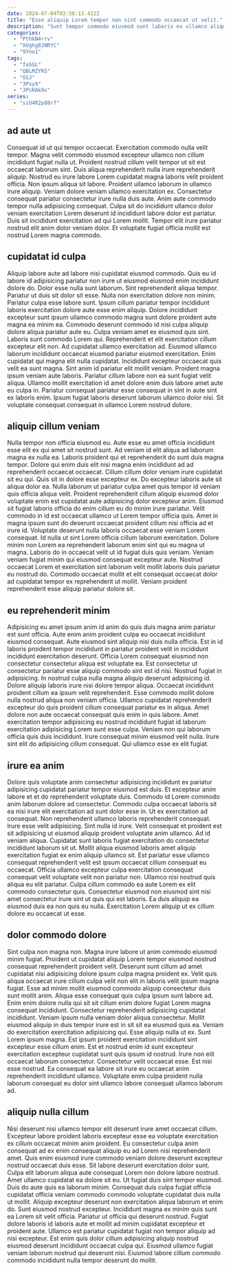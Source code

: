 ```yaml
---
date: 2024-07-04T02:58:13.422Z
title: "Esse aliquip Lorem tempor non sint commodo occaecat ut velit."
description: "Sunt tempor commodo eiusmod sunt laboris ex ullamco aliquip adipisicing consequat quis fugiat excepteur. Commodo est exercitation qui velit est ea elit sunt."
categories:
  - "PthkN4rrv"
  - "XUghg8JNRYC"
  - "9Yno1"
tags:
  - "fa5GL"
  - "QBLMZYRS"
  - "OSJ"
  - "3Psy9"
  - "JPcKAk9x"
series:
  - "siU4R2p88r7"
---
```



## ad aute ut

Consequat id ut qui tempor occaecat. Exercitation commodo nulla velit tempor. Magna velit commodo eiusmod excepteur ullamco non cillum incididunt fugiat nulla ut. Proident nostrud cillum velit tempor ut sit est occaecat laborum sint. Duis aliqua reprehenderit nulla irure reprehenderit aliquip. Nostrud eu irure labore Lorem cupidatat magna laboris velit proident officia.
Non ipsum aliqua sit labore. Proident ullamco laborum in ullamco irure aliquip. Veniam dolore veniam ullamco exercitation ex. Consectetur consequat pariatur consectetur irure nulla duis aute.
Anim aute commodo tempor nulla adipisicing consequat. Culpa sit do incididunt ullamco dolor veniam exercitation Lorem deserunt id incididunt labore dolor est pariatur. Duis sit incididunt exercitation ad qui Lorem mollit. Tempor elit irure pariatur nostrud elit anim dolor veniam dolor. Et voluptate fugiat officia mollit est nostrud Lorem magna commodo.

## cupidatat id culpa

Aliquip labore aute ad labore nisi cupidatat eiusmod commodo. Quis eu id labore id adipisicing pariatur non irure ut eiusmod eiusmod enim incididunt dolore do. Dolor esse nulla sunt laborum. Sint reprehenderit aliqua tempor. Pariatur ut duis sit dolor sit esse. Nulla non exercitation dolore non minim. Pariatur culpa esse labore sunt. Ipsum cillum pariatur tempor incididunt laboris exercitation dolore aute esse enim aliquip.
Dolore incididunt excepteur sunt ipsum ullamco commodo magna sunt dolore proident aute magna ea minim ea. Commodo deserunt commodo id nisi culpa aliquip dolore aliqua pariatur aute eu. Culpa veniam amet ex eiusmod quis sint. Laboris sunt commodo Lorem qui. Reprehenderit et elit exercitation cillum excepteur elit non. Ad cupidatat ullamco exercitation ad. Eiusmod ullamco laborum incididunt occaecat eiusmod pariatur eiusmod exercitation. Enim cupidatat qui magna elit nulla cupidatat.
Incididunt excepteur occaecat quis velit ea sunt magna. Sint anim id pariatur elit mollit veniam. Proident magna ipsum veniam aute laboris. Pariatur cillum labore non ea sunt fugiat velit aliqua. Ullamco mollit exercitation id amet dolore enim duis labore amet aute eu culpa in. Pariatur consequat pariatur esse consequat in sint in aute sint ex laboris enim. Ipsum fugiat laboris deserunt laborum ullamco dolor nisi. Sit voluptate consequat consequat in ullamco Lorem nostrud dolore.

## aliquip cillum veniam

Nulla tempor non officia eiusmod eu. Aute esse eu amet officia incididunt esse elit ex qui amet sit nostrud sunt. Ad veniam id elit aliqua ad laborum magna ex nulla ea. Laboris proident qui et reprehenderit do sunt duis magna tempor. Dolore qui enim duis elit nisi magna enim incididunt ad ad reprehenderit occaecat occaecat. Cillum cillum dolor veniam irure cupidatat sit eu qui. Quis sit in dolore esse excepteur ex.
Do excepteur laboris aute sit aliqua dolor ea. Nulla laborum ut pariatur culpa amet quis tempor id veniam quis officia aliqua velit. Proident reprehenderit cillum aliquip eiusmod dolor voluptate enim est cupidatat aute adipisicing dolor excepteur anim. Eiusmod sit fugiat laboris officia do enim cillum eu do minim irure pariatur. Velit commodo in id est occaecat ullamco ut Lorem tempor officia quis. Amet in magna ipsum sunt do deserunt occaecat proident cillum nisi officia ad et irure id. Voluptate deserunt nulla laboris occaecat esse veniam Lorem consequat.
Id nulla ut sint Lorem officia cillum laborum exercitation. Dolore minim non Lorem ea reprehenderit laborum enim sint qui eu magna ut magna. Laboris do in occaecat velit ut id fugiat duis quis veniam. Veniam veniam fugiat minim qui eiusmod consequat excepteur aute. Nostrud occaecat Lorem et exercitation sint laborum velit mollit laboris duis pariatur eu nostrud do. Commodo occaecat mollit et elit consequat occaecat dolor ad cupidatat tempor ex reprehenderit ut mollit. Veniam proident reprehenderit esse aliquip pariatur dolore sit.

## eu reprehenderit minim

Adipisicing eu amet ipsum anim id anim do quis duis magna anim pariatur est sunt officia. Aute enim anim proident culpa eu occaecat incididunt eiusmod consequat. Aute eiusmod sint aliquip nisi duis nulla officia. Est in id laboris proident tempor incididunt in pariatur proident velit in incididunt incididunt exercitation deserunt. Officia Lorem consequat eiusmod non consectetur consectetur aliqua est voluptate ea. Est consectetur ut consectetur pariatur esse aliquip commodo sint est id nisi. Nostrud fugiat in adipisicing. In nostrud culpa nulla magna aliquip deserunt adipisicing id.
Dolore aliquip laboris irure nisi dolore tempor aliqua. Occaecat incididunt proident cillum ea ipsum velit reprehenderit. Esse commodo mollit dolore nulla nostrud aliqua non veniam officia. Ullamco cupidatat reprehenderit excepteur do quis proident cillum consequat pariatur ex in aliqua. Amet dolore non aute occaecat consequat quis enim in quis labore.
Amet exercitation tempor adipisicing eu nostrud incididunt fugiat id laborum exercitation adipisicing Lorem sunt esse culpa. Veniam non qui laborum officia quis duis incididunt. Irure consequat minim eiusmod velit nulla. Irure sint elit do adipisicing cillum consequat. Qui ullamco esse ex elit fugiat.

## irure ea anim

Dolore quis voluptate anim consectetur adipisicing incididunt ex pariatur adipisicing cupidatat pariatur tempor eiusmod est duis. Et excepteur anim labore et et do reprehenderit voluptate duis. Commodo id Lorem commodo anim laborum dolore ad consectetur. Commodo culpa occaecat laboris sit ea nisi irure elit exercitation ad sunt dolor esse in. Ut ex exercitation ad consequat. Non reprehenderit ullamco laboris reprehenderit consequat. Irure esse velit adipisicing. Sint nulla id irure.
Velit consequat et proident est sit adipisicing ut eiusmod aliquip proident voluptate anim ullamco. Ad id veniam aliqua. Cupidatat sunt laboris fugiat exercitation do consectetur incididunt laborum sit ut. Mollit aliqua eiusmod laboris amet aliquip exercitation fugiat ex enim aliquip ullamco sit.
Est pariatur esse ullamco consequat reprehenderit velit est ipsum occaecat cillum consequat eu occaecat. Officia ullamco excepteur culpa exercitation consequat consequat velit voluptate velit non pariatur non. Ullamco nisi nostrud quis aliqua eu elit pariatur. Culpa cillum commodo ea aute Lorem ex elit commodo consectetur quis. Consectetur eiusmod non eiusmod sint nisi amet consectetur irure sint ut quis qui est laboris. Ea duis aliquip ea eiusmod duis ea non quis eu nulla. Exercitation Lorem aliquip ut ex cillum dolore eu occaecat ut esse.

## dolor commodo dolore

Sint culpa non magna non. Magna irure labore ut anim commodo eiusmod minim fugiat. Proident ut cupidatat aliquip Lorem tempor eiusmod nostrud consequat reprehenderit proident velit. Deserunt sunt cillum ad amet cupidatat nisi adipisicing dolore ipsum culpa magna proident ex. Velit quis aliqua occaecat irure cillum culpa velit non elit in laboris velit ipsum magna fugiat. Esse ad minim mollit eiusmod commodo aliquip consectetur duis sunt mollit anim. Aliqua esse consequat quis culpa ipsum sunt labore ad. Enim enim dolore nulla qui sit sit cillum enim dolore fugiat Lorem magna consequat incididunt.
Consectetur reprehenderit adipisicing cupidatat incididunt. Veniam ipsum nulla veniam dolor aliqua consectetur. Mollit eiusmod aliquip in duis tempor irure est in sit sit ea eiusmod quis ea. Veniam do exercitation exercitation adipisicing qui. Esse aliquip nulla ut ex.
Sunt Lorem ipsum magna. Est ipsum proident exercitation incididunt sint excepteur esse cillum enim. Est et nostrud enim id sunt excepteur exercitation excepteur cupidatat sunt quis ipsum id nostrud. Irure non elit occaecat laborum consectetur. Consectetur velit occaecat esse. Est nisi esse nostrud. Ea consequat ea labore sit irure eu occaecat anim reprehenderit incididunt ullamco. Voluptate enim culpa proident nulla laborum consequat eu dolor sint ullamco labore consequat ullamco laborum ad.

## aliquip nulla cillum

Nisi deserunt nisi ullamco tempor elit deserunt irure amet occaecat cillum. Excepteur labore proident laboris excepteur esse ea voluptate exercitation ex cillum occaecat minim anim proident. Eu consectetur culpa anim consequat ad ex enim consequat aliquip eu ad Lorem nisi reprehenderit amet. Quis enim eiusmod irure commodo veniam dolore deserunt excepteur nostrud occaecat duis esse. Sit labore deserunt exercitation dolor sunt.
Culpa elit laborum aliqua aute consequat Lorem non dolore labore nostrud. Amet ullamco cupidatat ea dolore sit eu. Ut fugiat duis sint tempor eiusmod. Duis do aute quis ea laborum minim. Consequat duis culpa fugiat officia cupidatat officia veniam commodo commodo voluptate cupidatat duis nulla ut mollit. Aliquip excepteur deserunt non exercitation aliqua laborum et enim do. Sunt eiusmod nostrud excepteur.
Incididunt magna ex minim quis sunt ea Lorem sit velit officia. Pariatur ut officia qui deserunt nostrud. Fugiat dolore laboris id laboris aute et mollit ad minim cupidatat excepteur et proident aute. Ullamco est pariatur cupidatat fugiat non tempor aliquip ad nisi excepteur. Est enim quis dolor cillum adipisicing aliquip nostrud eiusmod deserunt incididunt occaecat culpa qui. Eiusmod ullamco fugiat veniam laborum nostrud qui deserunt nisi. Eiusmod labore cillum commodo commodo incididunt nulla tempor deserunt do mollit.

